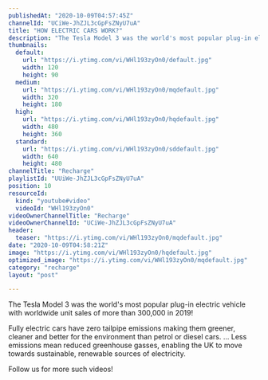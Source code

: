 ```yaml
---
publishedAt: "2020-10-09T04:57:45Z"
channelId: "UCiWe-JhZJL3cGpFsZNyU7uA"
title: "HOW ELECTRIC CARS WORK?"
description: "The Tesla Model 3 was the world's most popular plug-in electric vehicle with worldwide unit sales of more than 300,000 in 2019! \n\nFully electric cars have zero tailpipe emissions making them greener, cleaner and better for the environment than petrol or diesel cars. ... Less emissions mean reduced greenhouse gasses, enabling the UK to move towards sustainable, renewable sources of electricity.\n\nFollow us for more such videos!"
thumbnails:
  default:
    url: "https://i.ytimg.com/vi/WHl193zyOn0/default.jpg"
    width: 120
    height: 90
  medium:
    url: "https://i.ytimg.com/vi/WHl193zyOn0/mqdefault.jpg"
    width: 320
    height: 180
  high:
    url: "https://i.ytimg.com/vi/WHl193zyOn0/hqdefault.jpg"
    width: 480
    height: 360
  standard:
    url: "https://i.ytimg.com/vi/WHl193zyOn0/sddefault.jpg"
    width: 640
    height: 480
channelTitle: "Recharge"
playlistId: "UUiWe-JhZJL3cGpFsZNyU7uA"
position: 10
resourceId:
  kind: "youtube#video"
  videoId: "WHl193zyOn0"
videoOwnerChannelTitle: "Recharge"
videoOwnerChannelId: "UCiWe-JhZJL3cGpFsZNyU7uA"
header:
  teaser: "https://i.ytimg.com/vi/WHl193zyOn0/mqdefault.jpg"
date: "2020-10-09T04:58:21Z"
image: "https://i.ytimg.com/vi/WHl193zyOn0/hqdefault.jpg"
optimized_image: "https://i.ytimg.com/vi/WHl193zyOn0/mqdefault.jpg"
category: "recharge"
layout: "post"

---
```

The Tesla Model 3 was the world's most popular plug-in electric vehicle with worldwide unit sales of more than 300,000 in 2019! 

Fully electric cars have zero tailpipe emissions making them greener, cleaner and better for the environment than petrol or diesel cars. ... Less emissions mean reduced greenhouse gasses, enabling the UK to move towards sustainable, renewable sources of electricity.

Follow us for more such videos!